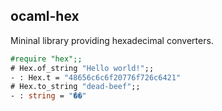 ## ocaml-hex

Mininal library providing hexadecimal converters.

```ocaml
#require "hex";;
# Hex.of_string "Hello world!";;
- : Hex.t = "48656c6c6f20776f726c6421"
# Hex.to_string "dead-beef";;
- : string = "ޭ��"
```